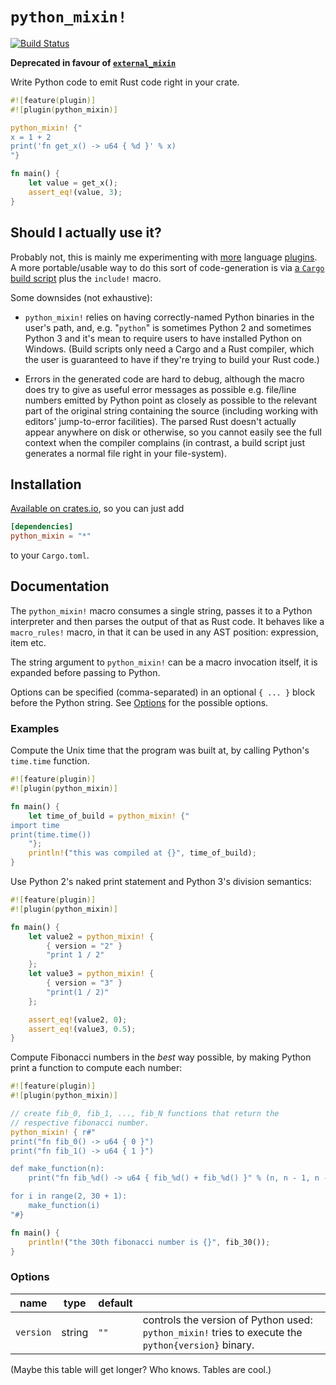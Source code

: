 # `python_mixin!`

[![Build Status](https://travis-ci.org/huonw/python_mixin.png)](https://travis-ci.org/huonw/python_mixin)

**Deprecated in favour of [`external_mixin`](https://github.com/huonw/external_mixin)**

Write Python code to emit Rust code right in your crate.

```rust
#![feature(plugin)]
#![plugin(python_mixin)]

python_mixin! {"
x = 1 + 2
print('fn get_x() -> u64 { %d }' % x)
"}

fn main() {
    let value = get_x();
    assert_eq!(value, 3);
}
```

## Should I actually use it?

Probably not, this is mainly me experimenting with
[more](https://github.com/huonw/brainfuck_macros) language
[plugins](https://github.com/huonw/fractran_macros). A more
portable/usable way to do this sort of code-generation is via
[a `Cargo` build script](http://doc.crates.io/build-script.html) plus
the `include!` macro.

Some downsides (not exhaustive):

- `python_mixin!` relies on having correctly-named Python binaries in
  the user's path, and, e.g. "`python`" is sometimes Python 2 and
  sometimes Python 3 and it's mean to require users to have installed
  Python on Windows. (Build scripts only need a Cargo and a Rust
  compiler, which the user is guaranteed to have if they're trying to
  build your Rust code.)

- Errors in the generated code are hard to debug, although the macro
  does try to give as useful error messages as possible e.g. file/line
  numbers emitted by Python point as closely as possible to the
  relevant part of the original string containing the source
  (including working with editors' jump-to-error facilities). The
  parsed Rust doesn't actually appear anywhere on disk or otherwise,
  so you cannot easily see the full context when the compiler
  complains (in contrast, a build script just generates a normal file
  right in your file-system).

## Installation

[Available on crates.io](https://crates.io/crates/python_mixin), so
you can just add

```toml
[dependencies]
python_mixin = "*"
```

to your `Cargo.toml`.

## Documentation

The `python_mixin!` macro consumes a single string, passes it to a
Python interpreter and then parses the output of that as Rust code. It
behaves like a `macro_rules!` macro, in that it can be used in any AST
position: expression, item etc.

The string argument to `python_mixin!` can be a macro invocation
itself, it is expanded before passing to Python.

Options can be specified (comma-separated) in an optional `{ ... }`
block before the Python string. See [Options](#options) for the
possible options.

### Examples

Compute the Unix time that the program was built at, by calling
Python's `time.time` function.

```rust
#![feature(plugin)]
#![plugin(python_mixin)]

fn main() {
    let time_of_build = python_mixin! {"
import time
print(time.time())
    "};
    println!("this was compiled at {}", time_of_build);
}
```

Use Python 2's naked print statement and Python 3's division
semantics:

```rust
#![feature(plugin)]
#![plugin(python_mixin)]

fn main() {
    let value2 = python_mixin! {
        { version = "2" }
        "print 1 / 2"
    };
    let value3 = python_mixin! {
        { version = "3" }
        "print(1 / 2)"
    };

    assert_eq!(value2, 0);
    assert_eq!(value3, 0.5);
}
```

Compute Fibonacci numbers in the *best* way possible, by making Python
print a function to compute each number:

```rust
#![feature(plugin)]
#![plugin(python_mixin)]

// create fib_0, fib_1, ..., fib_N functions that return the
// respective fibonacci number.
python_mixin! { r#"
print("fn fib_0() -> u64 { 0 }")
print("fn fib_1() -> u64 { 1 }")

def make_function(n):
    print("fn fib_%d() -> u64 { fib_%d() + fib_%d() }" % (n, n - 1, n - 2))

for i in range(2, 30 + 1):
    make_function(i)
"#}

fn main() {
    println!("the 30th fibonacci number is {}", fib_30());
}
```

### Options

| name      | type   | default |     |
|-----------|--------|---------|-----|
| `version` | string | `""`   | controls the version of Python used: `python_mixin!` tries to execute the `python{version}` binary. |

(Maybe this table will get longer? Who knows. Tables are cool.)
